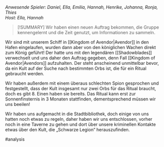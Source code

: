 _Anwesende Spieler: Daniel, Ella, Emilia, Hannah, Henrike, Johanna, Ronja, Thies  
Host: Ella, Hannah_

>[!SUMMARY]
>Wir haben einen neuen Auftrag bekommen, die Gruppe kennengelernt und die Zeit genutzt, um Informationen zu sammeln.

Wir sind mit unserem Schiff in [[Kingdom of Avendor|Avendor]]  in den Hafen eingelaufen, wurden dann aber von den königlichen Wachen direkt zum König geführt! Der hatte uns mit den legendären [[Shadowblades]] verwechselt und uns daher den Auftrag gegeben, denn Fall [[Kingdom of Avendor|Avendors]]  aufzuhalten. Der steht anscheinend unmittelbar bevor, da ein Kult auf der Suche nach bestimmten Orbs ist, die für ein Ritual gebraucht werden.

Wir haben außerdem mit einem überaus schlechten Spion gesprochen und festgestellt, dass der Kult insgesamt nur zwei Orbs für das Ritual braucht, doch es gibt 8. Einen haben sie bereits. Das Ritual kann erst zur Sonnenfinsternis in 3 Monaten stattfinden, dementsprechend müssen wir uns beeilen!

Wir haben uns aufgemacht in die Stadtbibliothek, doch einige von uns hatten noch etwas zu regeln, daher haben wir uns entschlossen, vorher noch in eine Taverne zu gehen und dort über unsere kriminellen Kontakte etwas über den Kult, die „Schwarze Legion“ herauszufinden.

#analysis